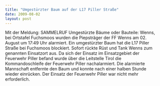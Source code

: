 ```yaml
---
title: "Umgestürzter Baum auf der L17 Piller Straße"
date: 2009-08-02
layout: post
---
```


Mit der Meldung: SAMMELRUF Umgestürzte Bäume oder Bauteile: Wenns, bei Ortstafel Fuchsmoos wurden die Piepsträger der FF Wenns am 02. August um 17:49 Uhr alarmiert. Ein umgestürzter Baum hat die L17 Piller Straße bei Fuchsmoos blockiert. Sofort rückte Rüst und Tank Wenns zum genannten Einsatzort aus. Da sich der Einsatz im Einsatzgebiet der Feuerwehr Piller befand wurde über die Leitstelle Tirol die Kommandoschleife der Feuerwehr Piller nachalarmiert. Die alarmierte Mannschaft entfernte den Baum und konnte nach einer halben Stunde wieder einrücken. Der Einsatz der Feuerwehr Piller war nicht mehr erforderlich.